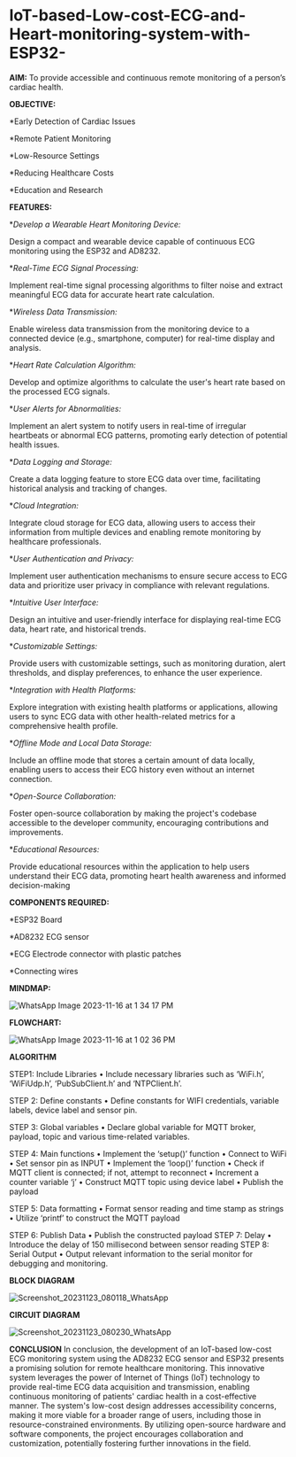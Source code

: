 # IoT-based-Low-cost-ECG-and-Heart-monitoring-system-with-ESP32-

**AIM:** To provide accessible and continuous remote monitoring of a person’s cardiac health.

**OBJECTIVE:**

*Early Detection of Cardiac Issues

*Remote Patient Monitoring

*Low-Resource Settings

*Reducing Healthcare Costs

*Education and Research

**FEATURES:**

**Develop a Wearable Heart Monitoring Device:*

Design a compact and wearable device capable of continuous ECG monitoring using the ESP32 and AD8232.

**Real-Time ECG Signal Processing:*

Implement real-time signal processing algorithms to filter noise and extract meaningful ECG data for accurate heart rate calculation.

**Wireless Data Transmission:*

Enable wireless data transmission from the monitoring device to a connected device (e.g., smartphone, computer) for real-time display and analysis.

**Heart Rate Calculation Algorithm:*

Develop and optimize algorithms to calculate the user's heart rate based on the processed ECG signals.

**User Alerts for Abnormalities:*

Implement an alert system to notify users in real-time of irregular heartbeats or abnormal ECG patterns, promoting early detection of potential health issues.

**Data Logging and Storage:*

Create a data logging feature to store ECG data over time, facilitating historical analysis and tracking of changes.

**Cloud Integration:*

Integrate cloud storage for ECG data, allowing users to access their information from multiple devices and enabling remote monitoring by healthcare professionals.

**User Authentication and Privacy:*

Implement user authentication mechanisms to ensure secure access to ECG data and prioritize user privacy in compliance with relevant regulations.

**Intuitive User Interface:*

Design an intuitive and user-friendly interface for displaying real-time ECG data, heart rate, and historical trends.

**Customizable Settings:*

Provide users with customizable settings, such as monitoring duration, alert thresholds, and display preferences, to enhance the user experience.

**Integration with Health Platforms:*

Explore integration with existing health platforms or applications, allowing users to sync ECG data with other health-related metrics for a comprehensive health profile.

**Offline Mode and Local Data Storage:*

Include an offline mode that stores a certain amount of data locally, enabling users to access their ECG history even without an internet connection.

**Open-Source Collaboration:*

Foster open-source collaboration by making the project's codebase accessible to the developer community, encouraging contributions and improvements.

**Educational Resources:*

Provide educational resources within the application to help users understand their ECG data, promoting heart health awareness and informed decision-making

**COMPONENTS REQUIRED:**

*ESP32 Board

*AD8232 ECG sensor

*ECG Electrode connector with plastic patches

*Connecting wires

**MINDMAP:**

![WhatsApp Image 2023-11-16 at 1 34 17 PM](https://github.com/Shanid23/IoT-based-Low-cost-ECG-and-Heart-monitoring-system-with-ESP32-/assets/113709805/d7084699-8f5c-4fd3-a43f-014b87b5a235)


**FLOWCHART:**

![WhatsApp Image 2023-11-16 at 1 02 36 PM](https://github.com/Shanid23/IoT-based-Low-cost-ECG-and-Heart-monitoring-system-with-ESP32-/assets/113709805/7b8915a2-b732-4578-bb0c-5dda053a3c8d)

**ALGORITHM**

STEP1: Include Libraries
•	Include necessary libraries such as ‘WiFi.h’, ‘WiFiUdp.h’, ‘PubSubClient.h’ and ‘NTPClient.h’.

STEP 2: Define constants
•	Define constants for WIFI credentials, variable labels, device label and sensor pin.

STEP 3: Global variables
•	Declare global variable for MQTT broker, payload, topic and various time-related variables.

STEP 4: Main functions
•	Implement the ‘setup()’ function
•	Connect to WiFi 
•	Set sensor pin as INPUT
•	Implement the ‘loop()’ function
•	Check if MQTT client is connected; if not, attempt to reconnect
•	Increment a counter variable ‘j’
•	Construct MQTT topic using device label
•	Publish the payload

STEP 5: Data formatting
•	Format sensor reading and time stamp as strings
•	Utilize ‘printf’ to construct the MQTT payload 

STEP 6: Publish Data
•	Publish the constructed payload
STEP 7: Delay
•	Introduce the delay of 150 millisecond between sensor reading
STEP 8: Serial Output
•	Output relevant information to the serial monitor for debugging and monitoring.

**BLOCK DIAGRAM**

![Screenshot_20231123_080118_WhatsApp](https://github.com/Shanid23/IoT-based-Low-cost-ECG-and-Heart-monitoring-system-with-ESP32-/assets/113709805/bd01878a-7a03-48a9-a3e1-e797d91f87d1)

**CIRCUIT DIAGRAM**

![Screenshot_20231123_080230_WhatsApp](https://github.com/Shanid23/IoT-based-Low-cost-ECG-and-Heart-monitoring-system-with-ESP32-/assets/113709805/6e4e38da-2ee5-425e-b73d-68f5c1c44365)

**CONCLUSION**
In conclusion, the development of an IoT-based low-cost ECG monitoring system using the AD8232 ECG sensor and ESP32 presents a promising solution for remote healthcare monitoring. This innovative system leverages the power of Internet of Things (IoT) technology to provide real-time ECG data acquisition and transmission, enabling continuous monitoring of patients' cardiac health in a cost-effective manner.
The system's low-cost design addresses accessibility concerns, making it more viable for a broader range of users, including those in resource-constrained environments. By utilizing open-source hardware and software components, the project encourages collaboration and customization, potentially fostering further innovations in the field.


